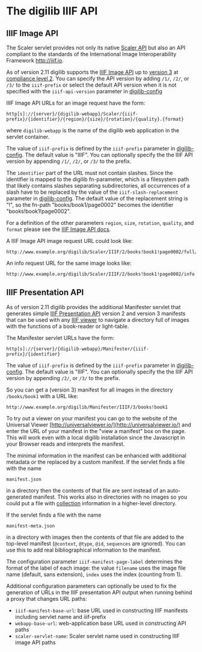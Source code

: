 # The digilib IIIF API

## IIIF Image API

The Scaler servlet provides not only its native [Scaler API](scaler-api.html) but also an API 
compliant to the standards of the International Image Interoperability Framework http://iiif.io.

As of version 2.11 digilib supports the [IIIF Image API](https://iiif.io/api/image/) 
up to [version 3](https://iiif.io/api/image/3.0/) 
at [compliance level 2](https://iiif.io/api/image/3.0/compliance/). You can specify the
API version by adding `/1/`, `/2/`, or `/3/` to the `iiif-prefix` or select the default API version 
when it is not specified
with the `iiif-api-version` parameter in [digilib-config](digilib-config.html) 

IIIF Image API URLs for an image request have the form:

    http[s]://{server}/{digilib-webapp}/Scaler/{iiif-prefix}/{identifier}/{region}/{size}/{rotation}/{quality}.{format} 

where `digilib-webapp` is the name of the digilib web application in the servlet container. 

The value of `iiif-prefix` is defined by the `iiif-prefix` parameter in [digilib-config](digilib-config.html). 
The default value is "IIIF". You can optionally specify the the IIIF API version by appending `/1/`, `/2/`, or `/3/`
to the prefix.

The `identifier` part of the URL must not contain slashes. Since the identifier is mapped to the digilib 
fn-parameter, which is a filesystem path that likely contains slashes separating subdirectories, all 
occurrences of a slash have to be replaced by the value of the `iiif-slash-replacement` parameter in 
[digilib-config](digilib-config.html). The default value of the replacement string is "!", so the fn-path
 "books/book1/page0002" becomes the identifier "books!book1!page0002".

For a definition of the other parameters `region`, `size`, `rotation`, `quality`, and `format` please 
see the [IIIF Image API docs](http://iiif.io/api/image/2.0/).

A IIIF Image API image request URL could look like:

    http://www.example.org/digilib/Scaler/IIIF/2/books!book1!page0002/full/!150,75/0/default.jpg

An info request URL for the same image looks like: 

    http://www.example.org/digilib/Scaler/IIIF/2/books!book1!page0002/info.json

## IIIF Presentation API

As of version 2.11 digilib provides the additional Manifester servlet that generates simple 
[IIIF Presentation API](http://iiif.io/api/presentation/) version 2 and version 3 manifests that can 
be used with any [IIIF viewer](http://iiif.io/apps-demos/#image-viewing-clients) to navigate 
a directory full of images with the functions of a book-reader or light-table.

The Manifester servlet URLs have the form:

    http[s]://{server}/{digilib-webapp}/Manifester/{iiif-prefix}/{identifier}

The value of `iiif-prefix` is defined by the `iiif-prefix` parameter in [digilib-config](digilib-config.html). 
The default value is "IIIF". You can optionally specify the the IIIF API version by appending `/2/`, or `/3/`
to the prefix.

So you can get a (version 3) manifest for all images in the directory `/books/book1` with a URL like:

    http://www.example.org/digilib/Manifester/IIIF/3/books!book1

To try out a viewer on your manifest you can go to the website of the Universal Viewer 
[http://universalviewer.io/](http://universalviewer.io/) and enter the URL of your manifest 
in the "view a manifest" box on the page. This will work even with a local digilib 
installation since the Javascript in your Browser reads and interprets the manifest.

The minimal information in the manifest can be enhanced with additional metadata or the replaced 
by a custom manifest. If the servlet finds a file with the name

    manifest.json

in a directory then the contents of that file are sent instead of an auto-generated manifest.
This works also in directories with no images so you could put a file with 
[collection](http://iiif.io/api/presentation/2.1/#collection) information in a higher-level directory.

If the servlet finds a file with the name

    manifest-meta.json
    
in a directory with images then the contents of that file are added to the top-level manifest
(`@context`, `@type`, `@id`, `sequences` are ignored). You can use this to add real bibliographical
information to the manifest.

The configuration parameter `iiif-manifest-page-label` determines the format of the label of each image:
the value `filename` uses the image file name (default, sans extension), `index` uses the index (counting from 1).

Additional configuration parameters can optionally be used to fix the generation of URLs in the IIIF presentation
API output when running behind a proxy that changes URL paths:
  * `iiif-manifest-base-url`: base URL used in constructing IIIF manifests including servlet name and iiif-prefix
  * `webapp-base-url`: web-application base URL used in constructing API paths
  * `scaler-servlet-name`: Scaler servlet name used in constructing IIIF image API paths

